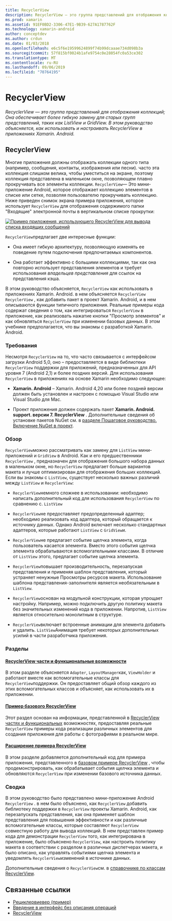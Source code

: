```yaml
---
title: RecyclerView
description: RecyclerView — это группа представлений для отображения коллекций; Она обеспечивает более гибкую замену для старых групп представлений, таких как ListView и GridView.  В этом руководство объясняется, как использовать и настраивать RecyclerView в приложениях Xamarin. Android.
ms.prod: xamarin
ms.assetid: 91EF0BD2-3306-47E1-9B39-627A1787762F
ms.technology: xamarin-android
author: conceptdev
ms.author: crdun
ms.date: 01/03/2018
ms.openlocfilehash: e6c5f6e19599624899f74b99dcaaae734d098b3a
ms.sourcegitcommit: 57f815bf0024b1afe9754c0e28054fc0a53ce302
ms.translationtype: MT
ms.contentlocale: ru-RU
ms.lasthandoff: 09/06/2019
ms.locfileid: "70764195"
---
```

# <a name="recyclerview"></a>RecyclerView

_RecyclerView — это группа представлений для отображения коллекций; Она обеспечивает более гибкую замену для старых групп представлений, таких как ListView и GridView.  В этом руководство объясняется, как использовать и настраивать RecyclerView в приложениях Xamarin. Android._

## <a name="recyclerview"></a>RecyclerView

Многие приложения должны отображать коллекции одного типа (например, сообщения, контакты, изображения или песни). часто эта коллекция слишком велика, чтобы уместиться на экране, поэтому коллекция представлена в маленьком окне, позволяющем плавно прокручивать все элементы коллекции.
`RecyclerView`— Это мини-приложение Android, которое отображает коллекцию элементов в списке или сетке, позволяя пользователю прокручивать коллекцию. Ниже приведен снимок экрана примера приложения, которое использует `RecyclerView` для отображения содержимого папки "Входящие" электронной почты в вертикальном списке прокрутки:

[![Пример приложения, использующего RecyclerView для вывода списка входящих сообщений](images/01-recyclerview-example-sml.png)](images/01-recyclerview-example.png#lightbox)

`RecyclerView`предлагает две интересные функции:

- Она имеет гибкую архитектуру, позволяющую изменять ее поведение путем подключения предпочитаемых компонентов.

- Она работает эффективно с большими коллекциями, так как она повторно использует представления элементов и требует использования *владельцев представления* для ссылок на представления кэша.

В этом руководство объясняется, `RecyclerView` как использовать в приложениях Xamarin. Android. в нем объясняется `RecyclerView` `RecyclerView` , как добавить пакет в проект Xamarin. Android, и в нем описываются функции типичного приложения. Реальные примеры кода содержат сведения о том, как интегрироваться `RecyclerView` в приложение, как реализовать нажатие кнопки "Просмотр элементов" и как обновляться `RecyclerView` при изменении базовых данных. В этом учебнике предполагается, что вы знакомы с разработкой Xamarin. Android.

### <a name="requirements"></a>Требования

Несмотря `RecyclerView` на то, что часто связывается с интерфейсом загрузки Android 5,0, оно &ndash; предоставляется в виде библиотеки `RecyclerView` поддержки для приложений, предназначенных для API уровня 7 (Android 2,1) и более поздних версий. Для использования `RecyclerView` в приложениях на основе Xamarin необходимо следующее:

- **Xamarin. Android** &ndash; Xamarin. Android 4,20 или более поздней версии должен быть установлен и настроен с помощью Visual Studio или Visual Studio для Mac.

- Проект приложения должен содержать пакет **Xamarin. Android. support. версии 7. RecyclerView** . Дополнительные сведения об установке пакетов NuGet см. в [разделе Пошаговое руководство. Включение NuGet в проект](https://docs.microsoft.com/visualstudio/mac/nuget-walkthrough).

### <a name="overview"></a>Обзор

`RecyclerView`можно рассматривать как замену для `ListView` мини-приложений и `GridView` в Android. Как и его предшественники `RecyclerView` , предназначен для отображения большого набора данных в маленьком окне, но `RecyclerView` предлагает больше вариантов макета и лучше оптимизирован для отображения больших коллекций. Если вы знакомы с `ListView`, существует несколько важных различий между `ListView` и `RecyclerView`:

- `RecyclerView`немного сложнее в использовании: необходимо написать дополнительный код для использования `RecyclerView` по сравнению с. `ListView`

- `RecyclerView`не предоставляет предопределенный адаптер; необходимо реализовать код адаптера, который обращается к источнику данных. Однако Android включает несколько стандартных адаптеров, которые работают `ListView` с `GridView`и.

- `RecyclerView`не предлагает событие щелчка элемента, когда пользователь касается элемента. Вместо этого события щелчка элемента обрабатываются вспомогательными классами. В отличие от `ListView` этого, предлагает событие щелчка элемента.

- `RecyclerView`повышает производительность, перезапуская представления и применяя шаблон представления, который устраняет ненужные Просмотры ресурсов макета. Использование шаблона представления-заполнителя является необязательным в `ListView`.

- `RecyclerView`основан на модульной конструкции, которая упрощает настройку. Например, можно подключить другую политику макета без значительных изменений кода в приложении.
    Напротив, `ListView` является относительно монолитным в структуре.

- `RecyclerView`включает встроенные анимации для элемента добавить и удалить. `ListView`Анимация требует некоторых дополнительных усилий в части разработчика приложения.

### <a name="sections"></a>Разделы

#### <a name="recyclerview-parts-and-functionalityandroiduser-interfacelayoutsrecycler-viewparts-and-functionalitymd"></a>[RecyclerView части и функциональные возможности](~/android/user-interface/layouts/recycler-view/parts-and-functionality.md)

В этом разделе объясняется `Adapter`, `LayoutManager`как, `ViewHolder` и работают вместе как вспомогательные классы для `RecyclerView`поддержки.
Он предоставляет общий обзор каждого из этих вспомогательных классов и объясняет, как использовать их в приложении.

#### <a name="a-basic-recyclerview-exampleandroiduser-interfacelayoutsrecycler-viewrecyclerview-examplemd"></a>[Пример базового RecyclerView](~/android/user-interface/layouts/recycler-view/recyclerview-example.md)

Этот раздел основан на информации, представленной в [RecyclerView частях и функциональных](~/android/user-interface/layouts/recycler-view/parts-and-functionality.md) возможностях, предоставляя реальные `RecyclerView` примеры кода реализации различных элементов для создания приложения для работы с фотографиями в реальном мире.

#### <a name="extending-the-recyclerview-exampleandroiduser-interfacelayoutsrecycler-viewextending-the-examplemd"></a>[Расширение примера RecyclerView](~/android/user-interface/layouts/recycler-view/extending-the-example.md)

В этом разделе добавляется дополнительный код для примера приложения, представленного в [базовом примере RecyclerView](~/android/user-interface/layouts/recycler-view/recyclerview-example.md) , чтобы продемонстрировать, как обрабатывает события щелчка элемента и обновляются `RecyclerView` при изменении базового источника данных.

### <a name="summary"></a>Сводка

В этом руководство было представлено мини-приложение Android `RecyclerView` . в нем было объяснено, как `RecyclerView` добавить библиотеку поддержки в `RecyclerView` проекты Xamarin. Android, как перезапускать представления, как она применяет шаблон представления для повышения эффективности и как различные вспомогательные классы, которые составляют `RecyclerView` совместную работу для вывода коллекций. В нем представлен пример кода для демонстрации `RecyclerView` того, как интегрирована в приложение, было объяснено `RecyclerView`, как настроить политику макета в соответствии с разделом в различных диспетчерах макета, и было описано, как управлять событиями щелчка элемента и уведомлять `RecyclerView`изменений в источнике данных.

Дополнительные сведения о `RecyclerView`см. в [справочнике по классам RecyclerView](https://developer.android.com/reference/android/support/v7/widget/RecyclerView.html).

## <a name="related-links"></a>Связанные ссылки

- [Рециклервиевер (пример)](https://docs.microsoft.com/samples/xamarin/monodroid-samples/android50-recyclerviewer)
- [Введение в интерфейс без описания операций](~/android/platform/lollipop.md)
- [RecyclerView](https://developer.android.com/reference/android/support/v7/widget/RecyclerView.html)
